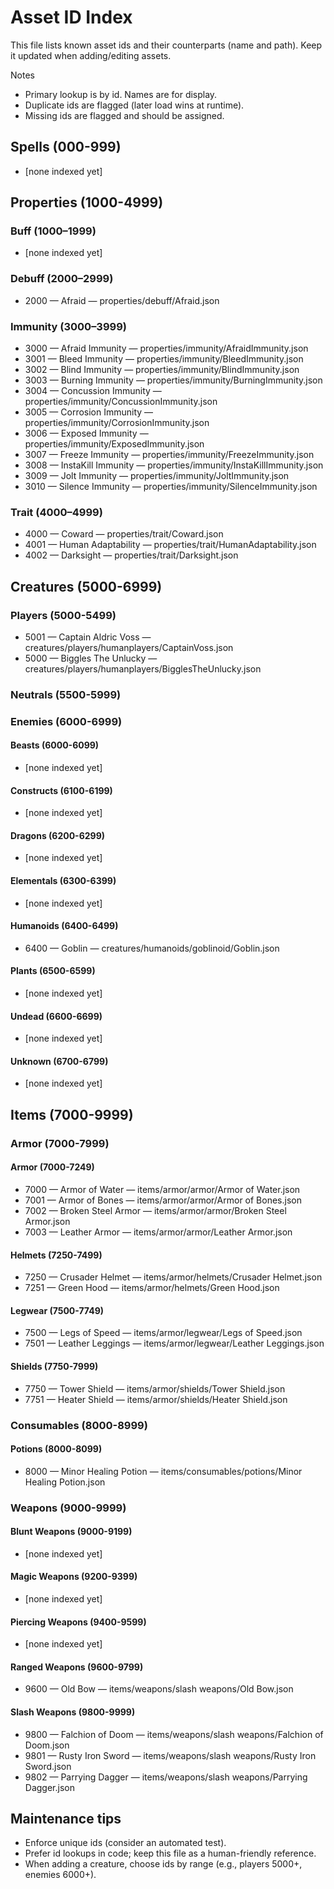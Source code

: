 # Asset ID Index

This file lists known asset ids and their counterparts (name and path). Keep it updated when adding/editing assets.

Notes
- Primary lookup is by id. Names are for display.
- Duplicate ids are flagged (later load wins at runtime).
- Missing ids are flagged and should be assigned.

## Spells (000-999)
- [none indexed yet]

## Properties (1000-4999)
### Buff (1000–1999)
- [none indexed yet]

### Debuff (2000–2999)
- 2000 — Afraid — properties/debuff/Afraid.json

### Immunity (3000–3999)
- 3000 — Afraid Immunity — properties/immunity/AfraidImmunity.json
- 3001 — Bleed Immunity — properties/immunity/BleedImmunity.json
- 3002 — Blind Immunity — properties/immunity/BlindImmunity.json
- 3003 — Burning Immunity — properties/immunity/BurningImmunity.json
- 3004 — Concussion Immunity — properties/immunity/ConcussionImmunity.json
- 3005 — Corrosion Immunity — properties/immunity/CorrosionImmunity.json
- 3006 — Exposed Immunity — properties/immunity/ExposedImmunity.json
- 3007 — Freeze Immunity — properties/immunity/FreezeImmunity.json
- 3008 — InstaKill Immunity — properties/immunity/InstaKillImmunity.json
- 3009 — Jolt Immunity — properties/immunity/JoltImmunity.json
- 3010 — Silence Immunity — properties/immunity/SilenceImmunity.json

### Trait (4000–4999)
- 4000 — Coward — properties/trait/Coward.json
- 4001 — Human Adaptability — properties/trait/HumanAdaptability.json
- 4002 — Darksight — properties/trait/Darksight.json

## Creatures (5000-6999)
### Players (5000-5499)
- 5001 — Captain Aldric Voss — creatures/players/humanplayers/CaptainVoss.json
- 5000 — Biggles The Unlucky — creatures/players/humanplayers/BigglesTheUnlucky.json

### Neutrals (5500-5999)

### Enemies (6000-6999)
#### Beasts (6000-6099)
- [none indexed yet]

#### Constructs (6100-6199)
- [none indexed yet]

#### Dragons (6200-6299)
- [none indexed yet]

#### Elementals (6300-6399)
- [none indexed yet]

#### Humanoids (6400-6499)
- 6400 — Goblin — creatures/humanoids/goblinoid/Goblin.json

#### Plants (6500-6599)
- [none indexed yet]

#### Undead (6600-6699)
- [none indexed yet]

#### Unknown (6700-6799)
- [none indexed yet]

## Items (7000-9999)
### Armor (7000-7999)
#### Armor (7000-7249)
 - 7000 — Armor of Water — items/armor/armor/Armor of Water.json
 - 7001 — Armor of Bones — items/armor/armor/Armor of Bones.json
 - 7002 — Broken Steel Armor — items/armor/armor/Broken Steel Armor.json
 - 7003 — Leather Armor — items/armor/armor/Leather Armor.json

#### Helmets (7250-7499)
 - 7250 — Crusader Helmet — items/armor/helmets/Crusader Helmet.json
 - 7251 — Green Hood — items/armor/helmets/Green Hood.json

#### Legwear (7500-7749)
 - 7500 — Legs of Speed — items/armor/legwear/Legs of Speed.json
 - 7501 — Leather Leggings — items/armor/legwear/Leather Leggings.json

#### Shields (7750-7999)
 - 7750 — Tower Shield — items/armor/shields/Tower Shield.json
 - 7751 — Heater Shield — items/armor/shields/Heater Shield.json

### Consumables (8000-8999)
#### Potions (8000-8099)
- 8000 — Minor Healing Potion — items/consumables/potions/Minor Healing Potion.json

### Weapons (9000-9999)
#### Blunt Weapons (9000-9199)
- [none indexed yet]

#### Magic Weapons (9200-9399)
- [none indexed yet]

#### Piercing Weapons (9400-9599)
- [none indexed yet]

#### Ranged Weapons (9600-9799)
 - 9600 — Old Bow — items/weapons/slash weapons/Old Bow.json

#### Slash Weapons (9800-9999)
 - 9800 — Falchion of Doom — items/weapons/slash weapons/Falchion of Doom.json
 - 9801 — Rusty Iron Sword — items/weapons/slash weapons/Rusty Iron Sword.json
 - 9802 — Parrying Dagger — items/weapons/slash weapons/Parrying Dagger.json

## Maintenance tips
- Enforce unique ids (consider an automated test).
- Prefer id lookups in code; keep this file as a human-friendly reference.
- When adding a creature, choose ids by range (e.g., players 5000+, enemies 6000+).

